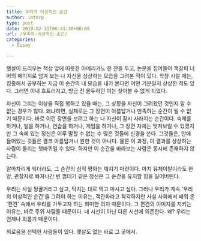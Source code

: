 ```yaml
---
title: 우리의 이상적인 순간
author: interp
type: post
date: 2019-02-11T06:44:30+00:00
url: /우리의-이상적인-순간/
categories:
  - Essay

---
```

햇살이 드리우는 책상 앞에 따뜻한 아메리카노 한 잔을 두고, 논문을 집어들어 책갈피 너머의 페이지로 넘겨 보는 나 자신을 상상하는 모습을 그려본 적이 있다. 학창 시절 때는, 집중해서 공부하는 지금 이 순간의 내 모습을 내가 본다면 어떤 기분일지 상상한 적도 있다. 그러면 이내 흐트러지고, 방금 전 몰두하던 이는 찾아볼 수 없게 되었다.

자신이 그리는 이상을 직접 행하고 있을 때는, 그 상황을 자신이 그려왔던 것인지 알 수 없는 경우가 많다. 왜냐하면, 실제로는 그 장면이 아름답거나 만족하는 순간이 될 수 없기 때문이다. 바로 이런 장면을 보려고 하는 나 자신이 잠시 사라지는 순간이다. 숙제를 하거나, 일을 하거나, 연습을 하거나, 게임을 하거나, 그 장면 자체는 멋져보일 수 있겠지만 그 속에 있는 정신은 이루 말할 수 없는 수 많은 것들에 신경을 쓴다. 그것들은, 안에 들어있는 것들은 결코 아름답거나 원한 것이 아니다. 물론 이 과정, 이 결과를 상상하는 사람이 돌리는 쳇바퀴일 수 있다. 하지만 이 순간을 바라보는 사람은 동시에 존재하지 않는다.

알아차리게 되더라도, 그 순간의 심적 평화는 깨지기 마련이다. 마치 유체이탈이라도 한 양, 관찰자로 빠져나간 빈 껍데기 같은 정신은 그 순간을 유지할 힘을 잃어버린다.

우리는 사실 뒹굴거리고 싶고, 닥치는 대로 먹고 마시고 싶다. 그러나 우리가 계속 '우리의 이상적인 순간'을 그려야 하는 이유는, 객관화라고 착각하지만 사실 사회에서 배워 온 '편견' 속에서 우리를 가두고자 하는 희미한 의지 때문이다. 그 편견의 이미지를 지키는 이유는, 바로 주위 사람들 때문이다. 내 시선이 아닌 다른 시선에 의존한다. 왜? 우리는 언제나 외롭기 때문이다.

외로움을 선택한 사람들이 있다. 햇살도 없는 바로 그 곳에서.